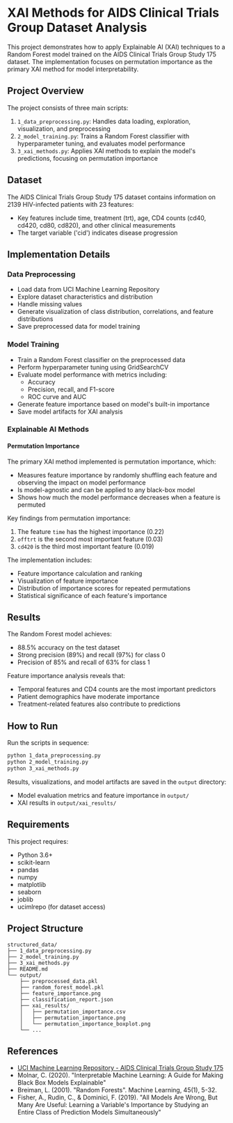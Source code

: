 # XAI Methods for AIDS Clinical Trials Group Dataset Analysis

This project demonstrates how to apply Explainable AI (XAI) techniques to a Random Forest model trained on the AIDS Clinical Trials Group Study 175 dataset. The implementation focuses on permutation importance as the primary XAI method for model interpretability.

## Project Overview

The project consists of three main scripts:

1. `1_data_preprocessing.py`: Handles data loading, exploration, visualization, and preprocessing
2. `2_model_training.py`: Trains a Random Forest classifier with hyperparameter tuning, and evaluates model performance
3. `3_xai_methods.py`: Applies XAI methods to explain the model's predictions, focusing on permutation importance

## Dataset

The AIDS Clinical Trials Group Study 175 dataset contains information on 2139 HIV-infected patients with 23 features:

- Key features include time, treatment (trt), age, CD4 counts (cd40, cd420, cd80, cd820), and other clinical measurements
- The target variable ('cid') indicates disease progression

## Implementation Details

### Data Preprocessing

- Load data from UCI Machine Learning Repository
- Explore dataset characteristics and distribution
- Handle missing values
- Generate visualization of class distribution, correlations, and feature distributions
- Save preprocessed data for model training

### Model Training

- Train a Random Forest classifier on the preprocessed data
- Perform hyperparameter tuning using GridSearchCV
- Evaluate model performance with metrics including:
  - Accuracy
  - Precision, recall, and F1-score
  - ROC curve and AUC
- Generate feature importance based on model's built-in importance
- Save model artifacts for XAI analysis

### Explainable AI Methods

#### Permutation Importance

The primary XAI method implemented is permutation importance, which:
- Measures feature importance by randomly shuffling each feature and observing the impact on model performance
- Is model-agnostic and can be applied to any black-box model
- Shows how much the model performance decreases when a feature is permuted

Key findings from permutation importance:
1. The feature `time` has the highest importance (0.22)
2. `offtrt` is the second most important feature (0.03)
3. `cd420` is the third most important feature (0.019)

The implementation includes:
- Feature importance calculation and ranking
- Visualization of feature importance
- Distribution of importance scores for repeated permutations
- Statistical significance of each feature's importance

## Results

The Random Forest model achieves:
- 88.5% accuracy on the test dataset
- Strong precision (89%) and recall (97%) for class 0
- Precision of 85% and recall of 63% for class 1

Feature importance analysis reveals that:
- Temporal features and CD4 counts are the most important predictors
- Patient demographics have moderate importance
- Treatment-related features also contribute to predictions

## How to Run

Run the scripts in sequence:

```bash
python 1_data_preprocessing.py
python 2_model_training.py
python 3_xai_methods.py
```

Results, visualizations, and model artifacts are saved in the `output` directory:
- Model evaluation metrics and feature importance in `output/`
- XAI results in `output/xai_results/`

## Requirements

This project requires:
- Python 3.6+
- scikit-learn
- pandas
- numpy
- matplotlib
- seaborn
- joblib
- ucimlrepo (for dataset access)

## Project Structure

```
structured_data/
├── 1_data_preprocessing.py
├── 2_model_training.py
├── 3_xai_methods.py
├── README.md
└── output/
    ├── preprocessed_data.pkl
    ├── random_forest_model.pkl
    ├── feature_importance.png
    ├── classification_report.json
    ├── xai_results/
    │   ├── permutation_importance.csv
    │   ├── permutation_importance.png
    │   └── permutation_importance_boxplot.png
    └── ...
```

## References

- [UCI Machine Learning Repository - AIDS Clinical Trials Group Study 175](https://archive.ics.uci.edu/dataset/890/aids+clinical+trials+group+study+175)
- Molnar, C. (2020). "Interpretable Machine Learning: A Guide for Making Black Box Models Explainable"
- Breiman, L. (2001). "Random Forests". Machine Learning, 45(1), 5-32.
- Fisher, A., Rudin, C., & Dominici, F. (2019). "All Models Are Wrong, But Many Are Useful: Learning a Variable's Importance by Studying an Entire Class of Prediction Models Simultaneously" 